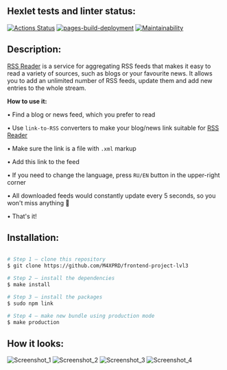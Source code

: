## Hexlet tests and linter status:
[![Actions Status](https://github.com/M4XPRD/frontend-project-lvl3/workflows/hexlet-check/badge.svg)](https://github.com/M4XPRD/frontend-project-lvl3/actions)
[![pages-build-deployment](https://github.com/M4XPRD/frontend-project-lvl3/actions/workflows/pages/pages-build-deployment/badge.svg)](https://github.com/M4XPRD/frontend-project-lvl3/actions/workflows/pages/pages-build-deployment)
[![Maintainability](https://api.codeclimate.com/v1/badges/c99e1ba900628cc47e44/maintainability)](https://codeclimate.com/github/M4XPRD/frontend-project-lvl3/maintainability)

## Description:
[RSS Reader](https://frontend-project-lvl3-m4xprd.vercel.app/) is a service for aggregating RSS feeds that makes it easy to read a variety of sources, such as blogs or your favourite news. It allows you to add an unlimited number of RSS feeds, update them and add new entries to the whole stream.

**How to use it:**

• Find a blog or news feed, which you prefer to read

• Use `link-to-RSS` converters to make your blog/news link suitable for [RSS Reader](https://frontend-project-lvl3-m4xprd.vercel.app/)

• Make sure the link is a file with `.xml` markup

• Add this link to the feed

• If you need to change the language, press `RU/EN` button in the upper-right corner

• All downloaded feeds would constantly update every 5 seconds, so you won't miss anything 👀

• That's it!

## Installation:

```sh

# Step 1 — clone this repository
$ git clone https://github.com/M4XPRD/frontend-project-lvl3

# Step 2 — install the dependencies
$ make install

# Step 3 — install the packages
$ sudo npm link

# Step 4 — make new bundle using production mode
$ make production
```
## How it looks:
![Screenshot_1](https://user-images.githubusercontent.com/86636158/202023130-bd67d861-1926-42fa-ab3f-40ee6d6e34ff.png)
![Screenshot_2](https://user-images.githubusercontent.com/86636158/202023164-4370504f-b041-47ca-9b28-9d0da4796c7d.png)
![Screenshot_3](https://user-images.githubusercontent.com/86636158/202023171-7d2daec8-5d56-4c0d-b4fa-2acfe0162b4f.png)
![Screenshot_4](https://user-images.githubusercontent.com/86636158/202027161-071d1273-73bf-4374-b353-2243f92c8c80.png)
